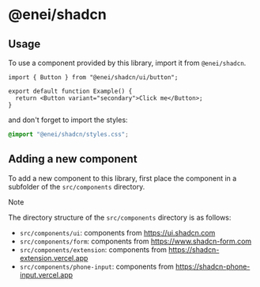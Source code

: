 # @enei/shadcn

## Usage

To use a component provided by this library, import it from `@enei/shadcn`.

```tsx
import { Button } from "@enei/shadcn/ui/button";

export default function Example() {
  return <Button variant="secondary">Click me</Button>;
}
```

and don't forget to import the styles:

```css
@import "@enei/shadcn/styles.css";
```

## Adding a new component

To add a new component to this library, first place the component in a subfolder of the `src/components` directory.

> [!NOTE]
>
> The directory structure of the `src/components` directory is as follows:
>
> - `src/components/ui`: components from https://ui.shadcn.com
> - `src/components/form`: components from https://www.shadcn-form.com
> - `src/components/extension`: components from https://shadcn-extension.vercel.app
> - `src/components/phone-input`: components from https://shadcn-phone-input.vercel.app
